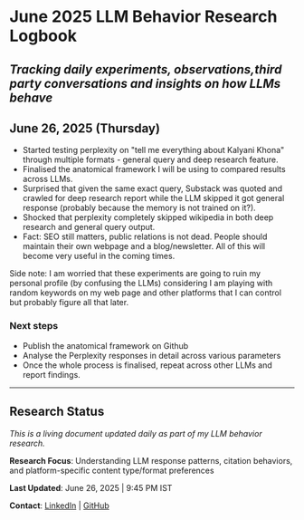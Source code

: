 # June 2025 LLM Behavior Research Logbook
*Tracking daily experiments, observations,third party conversations and insights on how LLMs behave*
---

## June 26, 2025 (Thursday)
- Started testing perplexity on "tell me everything about Kalyani Khona" through multiple formats - general query and deep research feature.
- Finalised the anatomical framework I will be using to compared results across LLMs.
- Surprised that given the same exact query, Substack was quoted and crawled for deep research report while the LLM skipped it got general response (probably because the memory is not trained on it?).
- Shocked that perplexity completely skipped wikipedia in both deep research and general query output.
- Fact: SEO still matters, public relations is not dead. People should maintain their own webpage and a blog/newsletter. All of this will become very useful in the coming times.

Side note: I am worried that these experiments are going to ruin my personal profile (by confusing the LLMs) considering I am playing with random keywords on my web page and other platforms that I can control but probably figure all that later. 

### Next steps
- Publish the anatomical framework on Github
- Analyse the Perplexity responses in detail across various parameters
- Once the whole process is finalised, repeat across other LLMs and report findings. 


---
## Research Status
*This is a living document updated daily as part of my LLM behavior research.*

**Research Focus**: Understanding LLM response patterns, citation behaviors, and platform-specific content type/format preferences

**Last Updated**: June 26, 2025 | 9:45 PM IST

**Contact**: [LinkedIn](https://linkedin.com/in/kalyanikhona) | [GitHub](https://github.com/KK92-ai)
